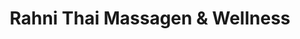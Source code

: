 ---
title: "Rahni Thai Massagen & Wellness"
url: /muenchen/rahni-thai-massagen-und-wellness/
shop: Massage
---